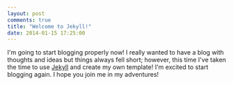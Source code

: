 ```yaml
---
layout: post
comments: true
title: "Welcome to Jekyll!"
date: 2014-01-15 17:25:00
---
```


I'm going to start blogging properly now! I really wanted to have a blog with
thoughts and ideas but things always fell short; however, this time I've taken
the time to use [Jekyll][jekyll] and create my own template! I'm excited to
start blogging again. I hope you join me in my adventures!

[jekyll]:    http://jekyllrb.com
